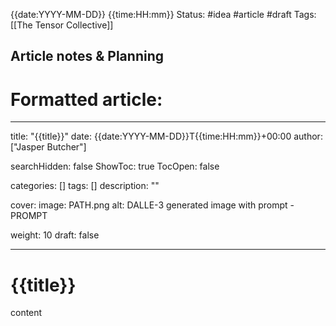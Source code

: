 {{date:YYYY-MM-DD}} {{time:HH:mm}}
Status: #idea #article #draft
Tags: [[The Tensor Collective]]

## Article notes & Planning


# Formatted article:

---
title: "{{title}}"
date: {{date:YYYY-MM-DD}}T{{time:HH:mm}}+00:00
author: ["Jasper Butcher"]

searchHidden: false
ShowToc: true
TocOpen: false

categories: []
tags: []
description: ""

cover:
  image: PATH.png
  alt: DALLE-3 generated image with prompt - PROMPT

weight: 10
draft: false

---

# {{title}}
content